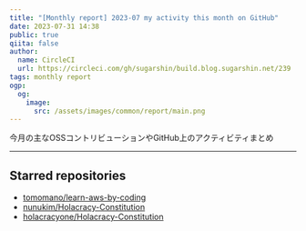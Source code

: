```yaml
---
title: "[Monthly report] 2023-07 my activity this month on GitHub"
date: 2023-07-31 14:38
public: true
qiita: false
author:
  name: CircleCI
  url: https://circleci.com/gh/sugarshin/build.blog.sugarshin.net/239
tags: monthly report
ogp:
  og:
    image:
      src: /assets/images/common/report/main.png
---
```


今月の主なOSSコントリビューションやGitHub上のアクティビティまとめ

***

## Starred repositories

- [tomomano/learn-aws-by-coding](https://github.com/tomomano/learn-aws-by-coding)
- [nunukim/Holacracy-Constitution](https://github.com/nunukim/Holacracy-Constitution)
- [holacracyone/Holacracy-Constitution](https://github.com/holacracyone/Holacracy-Constitution)
